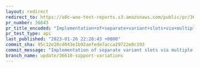 ```yaml
---
layout: redirect
redirect_to: https://a8c-woo-test-reports.s3.amazonaws.com/public/pr/36643/api/index.html
pr_number: 36643
pr_title_encoded: "Implementation+of+separate+variant+slots+via+multiple+targets"
pr_test_type: api
last_published: "2023-01-26 22:28:43 +0000"
commit_sha: 95c12e28cd043e1b92aefede7acca29722e0c193
commit_message: "Implementation of separate variant slots via multiple targets"
branch_name: update/36610-support-variations
---
```

